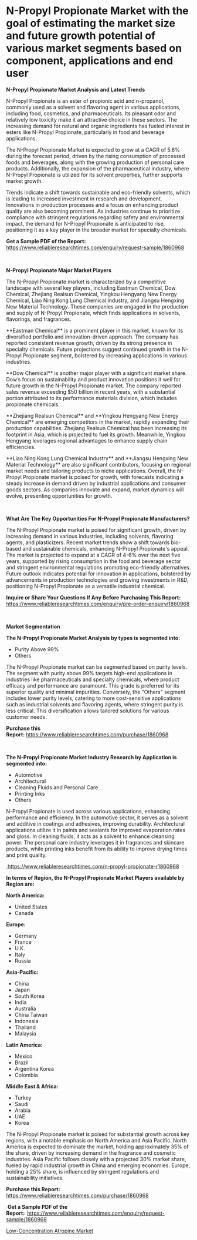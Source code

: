 <p><h1>N-Propyl Propionate Market with the goal of estimating the market size and future growth potential of various market segments based on component, applications and end user</h1></p><p><strong>N-Propyl Propionate Market Analysis and Latest Trends</strong></p>
<p><p>N-Propyl Propionate is an ester of propionic acid and n-propanol, commonly used as a solvent and flavoring agent in various applications, including food, cosmetics, and pharmaceuticals. Its pleasant odor and relatively low toxicity make it an attractive choice in these sectors. The increasing demand for natural and organic ingredients has fueled interest in esters like N-Propyl Propionate, particularly in food and beverage applications.</p><p>The N-Propyl Propionate Market is expected to grow at a CAGR of 5.6% during the forecast period, driven by the rising consumption of processed foods and beverages, along with the growing production of personal care products. Additionally, the expansion of the pharmaceutical industry, where N-Propyl Propionate is utilized for its solvent properties, further supports market growth. </p><p>Trends indicate a shift towards sustainable and eco-friendly solvents, which is leading to increased investment in research and development. Innovations in production processes and a focus on enhancing product quality are also becoming prominent. As industries continue to prioritize compliance with stringent regulations regarding safety and environmental impact, the demand for N-Propyl Propionate is anticipated to rise, positioning it as a key player in the broader market for specialty chemicals.</p></p>
<p><strong>Get a Sample PDF of the Report:&nbsp;</strong> <a href="https://www.reliableresearchtimes.com/enquiry/request-sample/1860968?utm_campaign=2774&utm_medium=2&utm_source=Github&utm_content=ia&utm_term=03042025&utm_id=n-propyl-propionate">https://www.reliableresearchtimes.com/enquiry/request-sample/1860968</a></p>
<p>&nbsp;</p>
<p><strong>N-Propyl Propionate Major Market Players</strong></p>
<p><p>The N-Propyl Propionate market is characterized by a competitive landscape with several key players, including Eastman Chemical, Dow Chemical, Zhejiang Realsun Chemical, Yingkou Hengyang New Energy Chemical, Liao Ning Kong Lung Chemical Industry, and Jiangsu Hengxing New Material Technology. These companies are engaged in the production and supply of N-Propyl Propionate, which finds applications in solvents, flavorings, and fragrances.</p><p>**Eastman Chemical** is a prominent player in this market, known for its diversified portfolio and innovation-driven approach. The company has reported consistent revenue growth, driven by its strong presence in specialty chemicals. Future projections suggest continued growth in the N-Propyl Propionate segment, bolstered by increasing applications in various industries.</p><p>**Dow Chemical** is another major player with a significant market share. Dow’s focus on sustainability and product innovation positions it well for future growth in the N-Propyl Propionate market. The company reported sales revenue exceeding $50 billion in recent years, with a substantial portion attributed to its performance materials division, which includes propionate chemicals.</p><p>**Zhejiang Realsun Chemical** and **Yingkou Hengyang New Energy Chemical** are emerging competitors in the market, rapidly expanding their production capabilities. Zhejiang Realsun Chemical has been increasing its footprint in Asia, which is projected to fuel its growth. Meanwhile, Yingkou Hengyang leverages regional advantages to enhance supply chain efficiencies. </p><p>**Liao Ning Kong Lung Chemical Industry** and **Jiangsu Hengxing New Material Technology** are also significant contributors, focusing on regional market needs and tailoring products to niche applications. Overall, the N-Propyl Propionate market is poised for growth, with forecasts indicating a steady increase in demand driven by industrial applications and consumer goods sectors. As companies innovate and expand, market dynamics will evolve, presenting opportunities for growth.</p></p>
<p>&nbsp;</p>
<p><strong>What Are The Key Opportunities For N-Propyl Propionate Manufacturers?</strong></p>
<p><p>The N-Propyl Propionate market is poised for significant growth, driven by increasing demand in various industries, including solvents, flavoring agents, and plasticizers. Recent market trends show a shift towards bio-based and sustainable chemicals, enhancing N-Propyl Propionate's appeal. The market is projected to expand at a CAGR of 4-6% over the next five years, supported by rising consumption in the food and beverage sector and stringent environmental regulations promoting eco-friendly alternatives. Future outlook indicates potential for innovation in applications, bolstered by advancements in production technologies and growing investments in R&D, positioning N-Propyl Propionate as a versatile industrial chemical.</p></p>
<p><strong>Inquire or Share Your Questions If Any Before Purchasing This Report:</strong> <a href="https://www.reliableresearchtimes.com/enquiry/pre-order-enquiry/1860968?utm_campaign=2774&utm_medium=2&utm_source=Github&utm_content=ia&utm_term=03042025&utm_id=n-propyl-propionate">https://www.reliableresearchtimes.com/enquiry/pre-order-enquiry/1860968</a></p>
<p>&nbsp;</p>
<p><strong>Market Segmentation</strong></p>
<p><strong>The N-Propyl Propionate Market Analysis by types is segmented into:</strong></p>
<p><ul><li>Purity Above 99%</li><li>Others</li></ul></p>
<p><p>The N-Propyl Propionate market can be segmented based on purity levels. The segment with purity above 99% targets high-end applications in industries like pharmaceuticals and specialty chemicals, where product efficacy and performance are paramount. This grade is preferred for its superior quality and minimal impurities. Conversely, the "Others" segment includes lower purity levels, catering to more cost-sensitive applications such as industrial solvents and flavoring agents, where stringent purity is less critical. This diversification allows tailored solutions for various customer needs.</p></p>
<p><strong>Purchase this Report:&nbsp;</strong><a href="https://www.reliableresearchtimes.com/purchase/1860968?utm_campaign=2774&utm_medium=2&utm_source=Github&utm_content=ia&utm_term=03042025&utm_id=n-propyl-propionate">https://www.reliableresearchtimes.com/purchase/1860968</a></p>
<p>&nbsp;</p>
<p><strong>The N-Propyl Propionate Market Industry Research by Application is segmented into:</strong></p>
<p><ul><li>Automotive</li><li>Architectural</li><li>Cleaning Fluids and Personal Care</li><li>Printing Inks</li><li>Others</li></ul></p>
<p><p>N-Propyl Propionate is used across various applications, enhancing performance and efficiency. In the automotive sector, it serves as a solvent and additive in coatings and adhesives, improving durability. Architectural applications utilize it in paints and sealants for improved evaporation rates and gloss. In cleaning fluids, it acts as a solvent to enhance cleansing power. The personal care industry leverages it in fragrances and skincare products, while printing inks benefit from its ability to improve drying times and print quality.</p></p>
<p><a href="https://www.reliableresearchtimes.com/n-propyl-propionate-r1860968?utm_campaign=2774&utm_medium=2&utm_source=Github&utm_content=ia&utm_term=03042025&utm_id=n-propyl-propionate">&nbsp;https://www.reliableresearchtimes.com/n-propyl-propionate-r1860968</a></p>
<p><strong>In terms of Region, the N-Propyl Propionate Market Players available by Region are:</strong></p>
<p>
    <p> <strong> North America: </strong>
        <ul>
            <li>United States</li>
            <li>Canada</li>
        </ul>
        </p> 
    <p> <strong> Europe: </strong>
        <ul>
            <li>Germany</li>
            <li>France</li>
            <li>U.K.</li>
            <li>Italy</li>
            <li>Russia</li>
        </ul>
        </p> 
    <p> <strong> Asia-Pacific: </strong>
        <ul>
            <li>China</li>
            <li>Japan</li>
            <li>South Korea</li>
            <li>India</li>
            <li>Australia</li>
            <li>China Taiwan</li>
            <li>Indonesia</li>
            <li>Thailand</li>
            <li>Malaysia</li>
        </ul>
        </p> 
    <p> <strong> Latin America: </strong>
        <ul>
            <li>Mexico</li>
            <li>Brazil</li>
            <li>Argentina Korea</li>
            <li>Colombia</li>
        </ul>
        </p> 
    <p> <strong> Middle East & Africa: </strong>
        <ul>
            <li>Turkey</li>
            <li>Saudi</li>
            <li>Arabia</li>
            <li>UAE</li>
            <li>Korea</li>
        </ul>
    </p>
    </p>
<p><p>The N-Propyl Propionate market is poised for substantial growth across key regions, with a notable emphasis on North America and Asia Pacific. North America is expected to dominate the market, holding approximately 35% of the share, driven by increasing demand in the fragrance and cosmetic industries. Asia Pacific follows closely with a projected 30% market share, fueled by rapid industrial growth in China and emerging economies. Europe, holding a 25% share, is influenced by stringent regulations and sustainability initiatives.</p></p>
<p><strong>Purchase this Report: </strong><a href="https://www.reliableresearchtimes.com/purchase/1860968?utm_campaign=2774&utm_medium=2&utm_source=Github&utm_content=ia&utm_term=03042025&utm_id=n-propyl-propionate">https://www.reliableresearchtimes.com/purchase/1860968</a></p>
<p>&nbsp;<strong>Get a Sample PDF of the Report:&nbsp;&nbsp;</strong><a href="https://www.reliableresearchtimes.com/enquiry/request-sample/1860968?utm_campaign=2774&utm_medium=2&utm_source=Github&utm_content=ia&utm_term=03042025&utm_id=n-propyl-propionate">https://www.reliableresearchtimes.com/enquiry/request-sample/1860968</a></p>
<p><strong></strong></p>
<p><p><a href="https://github.com/bholdsfofie/Market-Research-Report-List-1/blob/main/low-concentration-atropine-market.md?utm_campaign=2774&utm_medium=2&utm_source=Github&utm_content=ia&utm_term=03042025&utm_id=n-propyl-propionate">Low-Concentration Atropine Market</a></p></p>